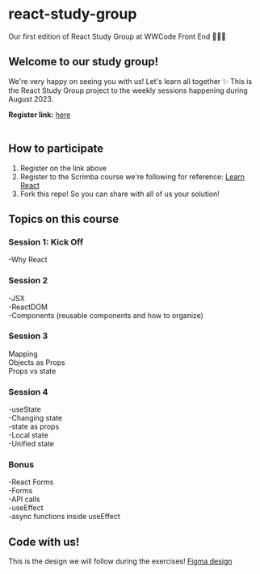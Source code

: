 # react-study-group
Our first edition of React Study Group at WWCode Front End 👩🏻‍💻

## Welcome to our study group!
We're very happy on seeing you with us! Let's learn all together ✨ This is the React Study Group project to the weekly sessions happening during August 2023. <br>

**Register link:** [here](https://us02web.zoom.us/webinar/register/WN_1dWZm9quTiyNoDikZ54iag)
<br><br>

## How to participate
1. Register on the link above
2. Register to the Scrimba course we're following for reference: [Learn React](https://scrimba.com/learn/learnreact)
3. Fork this repo! So you can share with all of us your solution!



## Topics on this course
### Session 1: Kick Off
-Why React
### Session 2
-JSX <br>
-ReactDOM<br>
-Components (reusable components and how to organize)<br>

### Session 3
Mapping<br>
Objects as Props<br>
Props vs state<br>

### Session 4
-useState<br>
-Changing state<br>
-state as props<br>
-Local state<br>
-Unified state<br>

### Bonus 
-React Forms<br>
-Forms<br>
-API calls<br>
-useEffect<br>
-async functions inside useEffect<br>

## Code with us!
This is the design we will follow during the exercises! [Figma design](https://www.figma.com/file/C9xnkq4d5m9hcO45IsFbN4/MusicApp?type=design&mode=design&t=1wVd1amxOCjGMiF4-0)
